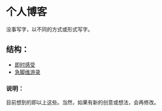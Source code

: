 # 个人博客  
没事写字，以不同的方式或形式写字。  
## 结构：  
* [即时感受](https://github.com/snui/blog/blob/master/jsgs/index.md)  
* [急脚维游录](https://github.com/snui/blog/blob/master/jijiao/index.md)  
### 说明：  
目前想到的即以上这些。当然，如果有新的创意或想法，会再修改。  

